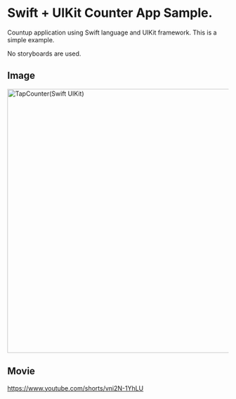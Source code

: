 # Swift + UIKit Counter App Sample.

Countup application using Swift language and UIKit framework.
This is a simple example.

No storyboards are used.

## Image
<img width="600" alt="TapCounter(Swift UIKit)" src="https://github.com/yadorogi/TapCounter2/assets/5846718/f603cd77-380f-4153-b2ac-ef973d75e37a">

## Movie
https://www.youtube.com/shorts/vni2N-1YhLU
